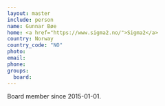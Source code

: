 ```yaml
---
layout: master
include: person
name: Gunnar Bøe
home: <a href="https://www.sigma2.no/">Sigma2</a>
country: Norway
country_code: "NO"
photo:
email:
phone:
groups:
  board:
---
```

Board member since 2015-01-01.
